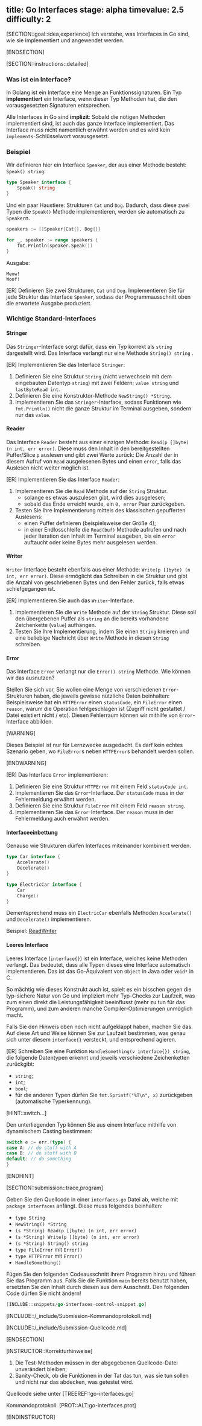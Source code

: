 title: Go Interfaces
stage: alpha
timevalue: 2.5
difficulty: 2
---

[SECTION::goal::idea,experience]
Ich verstehe, was Interfaces in Go sind, wie sie implementiert und angewendet werden.

[ENDSECTION]

[SECTION::instructions::detailed]

### Was ist ein Interface?

In Golang ist ein Interface eine Menge an Funktionssignaturen. 
Ein Typ **implementiert** ein Interface, wenn dieser Typ
Methoden hat, die den vorausgesetzten Signaturen entsprechen.

Alle Interfaces in Go sind **implizit**: Sobald die nötigen Methoden implementiert sind, ist auch das ganze Interface
implementiert. 
Das Interface muss nicht namentlich erwähnt werden und es wird kein `implements`-Schlüsselwort vorausgesetzt.

### Beispiel
 
Wir definieren hier ein Interface `Speaker`, der aus einer Methode besteht: `Speak() string`:

```go
type Speaker interface {
    Speak() string
}
```

Und ein paar Haustiere: Strukturen `Cat` und `Dog`. 
Dadurch, dass diese zwei Typen die `Speak()` Methode implementieren, werden sie automatisch zu `Speaker`n.

```go
speakers := []Speaker{Cat{}, Dog{}}

for _, speaker := range speakers {
    fmt.Println(speaker.Speak())
}

```

Ausgabe:

```
Meow!
Woof!
```

[ER] Definieren Sie zwei Strukturen, `Cat` und `Dog`.
Implementieren Sie für jede Struktur das Interface `Speaker`, sodass der Programmausschnitt oben die erwartete Ausgabe produziert.

### Wichtige Standard-Interfaces

#### Stringer

Das `Stringer`-Interface sorgt dafür, dass ein Typ korrekt als `string` dargestellt wird. 
Das Interface verlangt nur eine Methode `String() string` .

[ER] Implementieren Sie das Interface `Stringer`: 

1. Definieren Sie eine Struktur `String` (nicht verwechseln mit dem eingebauten Datentyp `string`) mit zwei Feldern: `value string` und `lastByteRead int`.
2. Definieren Sie eine Konstruktor-Methode `NewString() *String`.
3. Implementieren Sie das `Stringer`-Interface, sodass Funktionen wie `fmt.Println()` nicht die ganze Struktur im 
   Terminal ausgeben, sondern nur das `value`.

#### Reader

Das Interface `Reader` besteht aus einer einzigen Methode: `Read(p []byte) (n int, err error)`. 
Diese muss den Inhalt in den bereitgestellten Puffer/Slice `p` auslesen und gibt zwei Werte zurück: 
Die Anzahl der in diesem Aufruf von `Read` ausgelesenen Bytes und einen `error`, 
falls das Auslesen nicht weiter möglich ist.

[ER] Implementieren Sie das Interface `Reader`:

1. Implementieren Sie die `Read` Methode auf der `String` Struktur.
    - solange es etwas auszulesen gibt, wird dies ausgelesen;
    - sobald das Ende erreicht wurde, ein `0, error` Paar zurückgeben.
2. Testen Sie Ihre Implementierung mittels des klassischen gepufferten Auslesens:
    - einen Puffer definieren (beispielsweise der Größe 4);
    - in einer Endlosschleife die `Read(buf)` Methode aufrufen und nach jeder Iteration den Inhalt im Terminal ausgeben,
      bis ein `error` auftaucht oder keine Bytes mehr ausgelesen werden.


#### Writer

`Writer` Interface besteht ebenfalls aus einer Methode: `Write(p []byte) (n int, err error)`. Diese ermöglicht das
Schreiben in die Struktur und gibt die Anzahl von geschriebenen Bytes und den Fehler zurück, falls etwas schiefgegangen
ist.

[ER] Implementieren Sie auch das `Writer`-Interface.

1. Implementieren Sie die `Write` Methode auf der `String` Struktur. Diese soll den übergebenen Puffer als `string` an
   die bereits vorhandene Zeichenkette (`value`) aufhängen.
2. Testen Sie Ihre Implementierung, indem Sie einen `String` kreieren und eine beliebige Nachricht über `Write` Methode
   in diesen `String` schreiben.

#### Error

Das Interface `Error` verlangt nur die `Error() string` Methode. Wie können wir das ausnutzen?

Stellen Sie sich vor, Sie wollen eine Menge von verschiedenen `Error`-Strukturen haben, die jeweils gewisse nützliche 
Daten beinhalten: 
Beispielsweise hat ein `HTTPError` einen `statusCode`, 
ein `FileError` einen `reason`, warum die Operation fehlgeschlagen ist (Zugriff nicht gestattet / Datei existiert nicht / etc). 
Diesen Fehlerraum können wir 
mithilfe von `Error`-Interface abbilden.

[WARNING]

Dieses Beispiel ist nur für Lernzwecke ausgedacht. Es darf kein echtes Szenario geben, wo `FileError`s neben 
`HTTPError`s behandelt werden sollen.

[ENDWARNING]

[ER] Das Interface `Error` implementieren:

1. Definieren Sie eine Struktur `HTTPError` mit einem Feld `statusCode int`.
2. Implementieren Sie das `Error`-Interface. Der `statusCode` muss in der Fehlermeldung erwähnt werden.
3. Definieren Sie eine Struktur `FileError` mit einem Feld `reason string`.
4. Implementieren Sie das `Error`-Interface. Der `reason` muss in der Fehlermeldung auch erwähnt werden.

#### Interfaceeinbettung

Genauso wie Strukturen dürfen Interfaces miteinander kombiniert werden.

```go
type Car interface {
    Accelerate()
    Decelerate()
}

type ElectricCar interface {
    Car
    Charge()
}
```

Dementsprechend muss ein `ElectricCar` ebenfalls Methoden `Accelerate()` und `Decelerate()` implementieren.

Beispiel: [ReadWriter](https://pkg.go.dev/io#ReadWriter)

#### Leeres Interface

Leeres Interface (`interface{}`) ist ein Interface, welches keine Methoden verlangt. Das bedeutet, dass alle Typen 
dieses eine Interface automatisch implementieren. Das ist das Go-Äquivalent von `Object` in Java oder `void*` in C.

So mächtig wie dieses Konstrukt auch ist, spielt es ein bisschen gegen die typ-sichere Natur von Go und impliziert mehr 
Typ-Checks zur Laufzeit, was zum einen direkt die Leistungsfähigkeit beeinflusst (mehr zu tun für das Programm), und zum 
anderen manche Compiler-Optimierungen unmöglich macht. 

Falls Sie den Hinweis oben noch nicht aufgeklappt haben, machen Sie das. Auf diese Art und Weise können Sie zur Laufzeit
bestimmen, was genau sich unter diesem `interface{}` versteckt, und entsprechend agieren.

[ER] Schreiben Sie eine Funktion `HandleSomething(v interface{}) string`, die folgende Datentypen erkennt und jeweils
verschiedene Zeichenketten zurückgibt:

- `string`;
- `int`;
- `bool`;
- für die anderen Typen dürfen Sie `fmt.Sprintf("%T\n", x)` zurückgeben (automatische Typerkennung).

[HINT::switch...]

Den unterliegenden Typ können Sie aus einem Interface mithilfe von dynamischem Casting bestimmen:

```go
switch e := err.(type) {
case A: // do stuff with A
case B: // do stuff with B
default: // do something
}
```

[ENDHINT]

[SECTION::submission::trace,program]

Geben Sie den Quellcode in einer `interfaces.go` Datei ab, welche mit `package interfaces` anfängt. Diese muss folgendes 
beinhalten:

* `type String`
* `NewString() *String`
* `(s *String) Read(p []byte) (n int, err error)`
* `(s *String) Write(p []byte) (n int, err error)`
* `(s *String) String() string`
* `type FileError` mit `Error()` 
* `type HTTPError` mit `Error()`
* `HandleSomething()`

Fügen Sie den folgenden Codeausschnitt ihrem Programm hinzu und führen Sie das Programm aus.
Falls Sie die Funktion `main` bereits benutzt haben, ersetzten Sie den Inhalt durch diesen aus dem Ausschnitt.
Den folgenden Code dürfen Sie nicht ändern!

```go
[INCLUDE::snippets/go-interfaces-control-snippet.go]
```

[INCLUDE::/_include/Submission-Kommandoprotokoll.md]

[INCLUDE::/_include/Submission-Quellcode.md]

[ENDSECTION]

[INSTRUCTOR::Korrekturhinweise]

1. Die Test-Methoden müssen in der abgegebenen Quellcode-Datei unverändert bleiben;
2. Sanity-Check, ob die Funktionen in der Tat das tun, was sie tun sollen und nicht nur das abdecken, was getestet wird.

Quellcode siehe unter [TREEREF::go-interfaces.go]

Kommandoprotokoll:
[PROT::ALT:go-interfaces.prot]

[ENDINSTRUCTOR]
